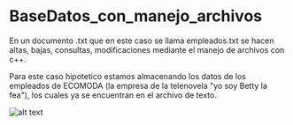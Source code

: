 # BaseDatos_con_manejo_archivos

En un documento .txt que en este caso se llama empleados.txt se hacen altas, bajas, consultas, modificaciones mediante el manejo de archivos con c++.

Para este caso hipotetico estamos almacenando los datos de los empleados de ECOMODA (la empresa de la telenovela "yo soy Betty la fea"), los cuales ya se encuentran en el archivo de texto.

![alt text](https://static.wikia.nocookie.net/beatriz-aurora-pinzon-solano/images/e/e0/El-cuartel-de-las-feas-completo.jpeg/revision/latest/scale-to-width-down/1280?cb=20201116065022&path-prefix=es)
